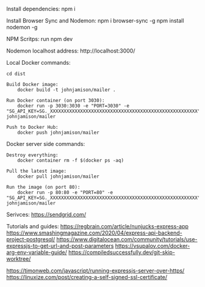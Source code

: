 Install dependencies:
    npm i

Install Browser Sync and Nodemon:
    npm i browser-sync -g
    npm install nodemon -g

NPM Scritps:
    run npm dev

Nodemon localhost address: http://localhost:3000/

Local Docker commands:

    cd dist

    Build Docker image:
        docker build -t johnjamison/mailer .

    Run Docker container (on port 3030):
        docker run -p 3030:3030 -e "PORT=3030" -e "SG_API_KEY=SG._XXXXXXXXXXXXXXXXXXXXXXXXXXXXXXXXXXXXXXXXXXXXXXXXXXXXXX" johnjamison/mailer

    Push to Docker Hub:
        docker push johnjamison/mailer

Docker server side commands:

    Destroy everything:
        docker container rm -f $(docker ps -aq)

    Pull the latest image:
        docker pull johnjamison/mailer

    Run the image (on port 80):
        docker run -p 80:80 -e "PORT=80" -e "SG_API_KEY=SG._XXXXXXXXXXXXXXXXXXXXXXXXXXXXXXXXXXXXXXXXXXXXXXXXXXXXXX" johnjamison/mailer

Serivces:
https://sendgrid.com/

Tutorials and guides:
https://regbrain.com/article/nunjucks-express-app
https://www.smashingmagazine.com/2020/04/express-api-backend-project-postgresql/
https://www.digitalocean.com/community/tutorials/use-expressjs-to-get-url-and-post-parameters
https://vsupalov.com/docker-arg-env-variable-guide/
https://compiledsuccessfully.dev/git-skip-worktree/

https://timonweb.com/javascript/running-expressjs-server-over-https/
https://linuxize.com/post/creating-a-self-signed-ssl-certificate/
